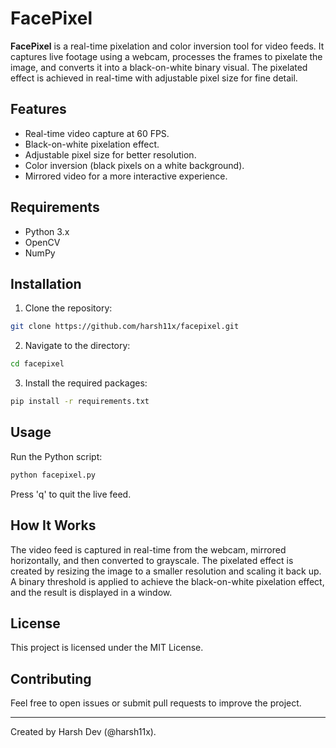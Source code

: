 
# FacePixel

**FacePixel** is a real-time pixelation and color inversion tool for video feeds. It captures live footage using a webcam, processes the frames to pixelate the image, and converts it into a black-on-white binary visual. The pixelated effect is achieved in real-time with adjustable pixel size for fine detail.

## Features

- Real-time video capture at 60 FPS.
- Black-on-white pixelation effect.
- Adjustable pixel size for better resolution.
- Color inversion (black pixels on a white background).
- Mirrored video for a more interactive experience.

## Requirements

- Python 3.x
- OpenCV
- NumPy

## Installation

1. Clone the repository:

```bash
git clone https://github.com/harsh11x/facepixel.git
```

2. Navigate to the directory:

```bash
cd facepixel
```

3. Install the required packages:

```bash
pip install -r requirements.txt
```

## Usage

Run the Python script:

```bash
python facepixel.py
```

Press 'q' to quit the live feed.

## How It Works

The video feed is captured in real-time from the webcam, mirrored horizontally, and then converted to grayscale. The pixelated effect is created by resizing the image to a smaller resolution and scaling it back up. A binary threshold is applied to achieve the black-on-white pixelation effect, and the result is displayed in a window.

## License

This project is licensed under the MIT License.

## Contributing

Feel free to open issues or submit pull requests to improve the project.

---

Created by Harsh Dev (@harsh11x).
